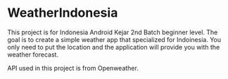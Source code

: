 # WeatherIndonesia

This project is for Indonesia Android Kejar 2nd Batch beginner level.
The goal is to create a simple weather app that specialized for Indoinesia.
You only need to put the location and the application will provide you with the weather forecast.

API used in this project is from Openweather.

